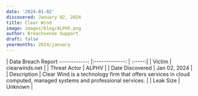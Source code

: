 ```yaml
---
date: '2024-01-02'
discovered: January 02, 2024
title: Clear Wind
image: images/blog/ALPHV.png
author: Breachsense Support
draft: false
yearmonths: 2024/january
---
```



| Data Breach Report
------------:     |:-------------:    | :-----:|
| Victim      | clearwinds.net      | 
| Threat Actor      | ALPHV      | 
| Date Discovered      | Jan 02, 2024      | 
| Description      | Clear Wind is a technology firm that offers services in cloud computed, managed systems and professional services.      | 
| Leak Size      | Unknown      | 

